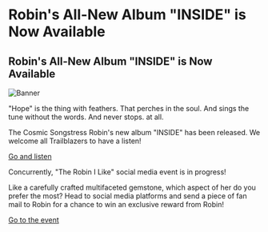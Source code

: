 # Robin's All-New Album "INSIDE" is Now Available
## Robin's All-New Album "INSIDE" is Now Available
![Banner](https://sdk.hoyoverse.com/upload/ann/2024/04/26/2d2272d1f53545f2f9a598f4529f20c9_3513539771816764912.jpg)

"Hope" is the thing with feathers. That perches in the soul. And sings the tune without the words. And never stops. at all.

The Cosmic Songstress Robin's new album "INSIDE" has been released. We welcome all Trailblazers to have a listen!

[ Go and listen](https://hoyo.link/aYciFBAL)

Concurrently, "The Robin I Like" social media event is in progress!

Like a carefully crafted multifaceted gemstone, which aspect of her do you prefer the most? Head to social media platforms and send a piece of fan mail to Robin for a chance to win an exclusive reward from Robin!

[ Go to the event](https://hoyo.link/0fciFBAL)
